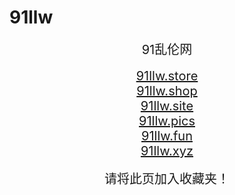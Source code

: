 # 91llw
<center>
<span style="font-size:20px">91乱伦网</span><br />
<br />
<span style="font-size:20px"><a href="https://91llw.store" target="_blank">91llw.store</a></span><br />
<span style="font-size:20px"><a href="https://91llw.shop" target="_blank">91llw.shop</a></span><br />
<span style="font-size:20px"><a href="https://91llw.site" target="_blank">91llw.site</a></span><br />
<span style="font-size:20px"><a href="https://91llw.pics" target="_blank">91llw.pics</a></span><br />
<span style="font-size:20px"><a href="https://91llw.fun" target="_blank">91llw.fun</a></span><br />
<span style="font-size:20px"><a href="https://91llw.xyz" target="_blank">91llw.xyz</a></span><br />
<br />
<span style="font-size:20px">请将此页加入收藏夹！</span>
</center>
